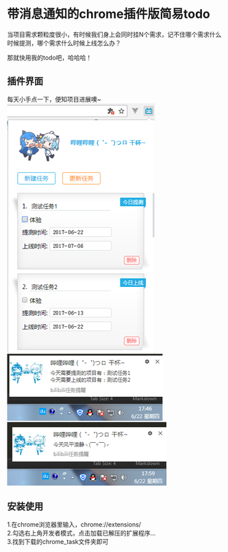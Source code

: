# 带消息通知的chrome插件版简易todo

当项目需求颗粒度很小，有时候我们身上会同时挂N个需求，记不住哪个需求什么时候提测，哪个需求什么时候上线怎么办？  

那就快用我的todo吧，哈哈哈！

## 插件界面
每天小手点一下，便知项目进展噢~  
![image](https://raw.githubusercontent.com/JustLikeU/study/master/chrome_task/image/example1.png)  
![image](https://raw.githubusercontent.com/JustLikeU/study/master/chrome_task/image/example2.png)  
![image](https://raw.githubusercontent.com/JustLikeU/study/master/chrome_task/image/example3.png)  

## 安装使用
1.在chrome浏览器里输入，chrome://extensions/  
2.勾选右上角开发者模式，点击加载已解压的扩展程序...  
3.找到下载的chrome_task文件夹即可